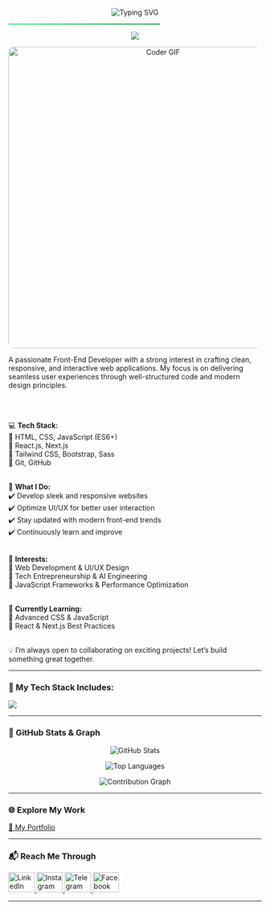 <!-- 🌊 Header Wave with Intro -->
<p align="center">
  <img src="https://readme-typing-svg.herokuapp.com?font=Pacifico&size=40&pause=400&speed=40&color=007ACC&center=true&vCenter=true&width=500&lines=Hi%20there%20👋;I'm%20Abdurahaman" alt="Typing SVG" />
</p>

<hr style="border: none; height: 2px; background: linear-gradient(to right, #4ade80, #16a34a); width: 60%;" />

<!-- 🧠 About Me -->
<p align="center">
  <img src="https://img.shields.io/badge/💬%20A%20Bit%20About%20Me-gradient?style=for-the-badge&logo=awesome-lists&logoColor=white&color=8e2de2&labelColor=4a00e0" />
</p>

<p align="center">
  <img src="https://cdn.dribbble.com/users/730703/screenshots/6581243/avento.gif" alt="Coder GIF" width="600" style="border-radius: 12px;" />
</p>

<p align="left">
A passionate Front-End Developer with a strong interest in crafting clean, responsive, and interactive web applications. My focus is on delivering seamless user experiences through well-structured code and modern design principles.

<br><br>

💻 <strong>Tech Stack:</strong><br>
🔹 HTML, CSS, JavaScript (ES6+)<br>
🔹 React.js, Next.js<br>
🔹 Tailwind CSS, Bootstrap, Sass<br>
🔹 Git, GitHub<br><br>

🚀 <strong>What I Do:</strong><br>
✔️ Develop sleek and responsive websites<br>
✔️ Optimize UI/UX for better user interaction<br>
✔️ Stay updated with modern front-end trends<br>
✔️ Continuously learn and improve<br><br>

🎯 <strong>Interests:</strong><br>
🔹 Web Development & UI/UX Design<br>
🔹 Tech Entrepreneurship & AI Engineering<br>
🔹 JavaScript Frameworks & Performance Optimization<br><br>

📖 <strong>Currently Learning:</strong><br>
🔹 Advanced CSS & JavaScript<br>
🔹 React & Next.js Best Practices<br><br>

💡 I’m always open to collaborating on exciting projects! Let’s build something great together.
</p>

---

### 🧠 My Tech Stack Includes:

<div align="center" style="display: flex; flex-wrap: wrap; gap: 12px;">
  <img src="https://skillicons.dev/icons?i=html,css,js,react,nextjs,nodejs,tailwind,sass,mysql,postgresql,sqlite,git,github,figma,ps,ai,pr,ae,vercel,stackoverflow&theme=dark" />
</div>

---

### 🔢 GitHub Stats & Graph

<p align="center">
  <img src="https://github-readme-stats.vercel.app/api?username=Abdurahman-Abdella&show_icons=true&theme=radical&hide_border=true&border_radius=15&bg_color=0d1117&title_color=ff79c6&icon_color=79c0ff&text_color=ffffff" alt="GitHub Stats" />
</p>

<p align="center">
  <img src="https://github-readme-stats.vercel.app/api/top-langs/?username=Abdurahman-Abdella&layout=compact&theme=radical&hide_border=true&border_radius=15&bg_color=0d1117&title_color=ff79c6&text_color=ffffff" alt="Top Languages" />
</p>

<p align="center">
  <img src="https://github-readme-activity-graph.vercel.app/graph?username=Abdurahman-Abdella&theme=dracula&hide_border=true&bg_color=0d1117&color=ff79c6&line=79c0ff&point=ffffff" alt="Contribution Graph" />
</p>

---

### 🌐 Explore My Work

<p align="left">
  <a href="https://hayanabdella.vercel.app/" target="_blank">🔗 My Portfolio</a>
</p>

---

### 📬 Reach Me Through

<div align="left">
  <a href="https://www.linkedin.com/in/abdurahamanlinked7750" target="_blank">
    <img src="https://raw.githubusercontent.com/maurodesouza/profile-readme-generator/master/src/assets/icons/social/linkedin/default.svg" width="52" height="40" alt="LinkedIn logo" />
  </a>
  <a href="https://www.instagram.com/satoru_hayan?igsh=cGY5d3Q5ZG1udThr" target="_blank">
    <img src="https://raw.githubusercontent.com/maurodesouza/profile-readme-generator/master/src/assets/icons/social/instagram/default.svg" width="52" height="40" alt="Instagram logo" />
  </a>
  <a href="https://t.me/@Satoru_hayan" target="_blank">
    <img src="https://raw.githubusercontent.com/maurodesouza/profile-readme-generator/master/src/assets/icons/social/telegram/default.svg" width="52" height="40" alt="Telegram logo" />
  </a>
  <a href="https://www.facebook.com/abdurahaman.habibi.7" target="_blank">
    <img src="https://raw.githubusercontent.com/maurodesouza/profile-readme-generator/master/src/assets/icons/social/facebook/default.svg" width="52" height="40" alt="Facebook logo" />
  </a>
</div>

---

